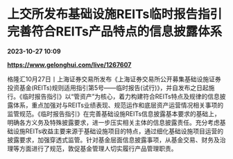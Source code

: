 # 上交所发布基础设施REITs临时报告指引 完善符合REITs产品特点的信息披露体系

**2023-10-27 10:09**

**https://www.gelonghui.com/live/1267607**

格隆汇10月27日丨上海证券交易所发布《上海证券交易所公开募集基础设施证券投资基金(REITs)规则适用指引第5号——临时报告(试行)》，并自发布之日起施行。《临时报告指引》以“管资产”为核心，着力构建符合REITs特点及规律的信息披露体系，重点加强对与REITs业绩表现、规范运作和底层资产运营情况相关事项的监管规范。《临时报告指引》在完善基础设施REITs信息披露基本要求的基础上，明确各方义务及特殊披露要求，进一步压实相关主体的信息披露责任。充分考虑基础设施REITs收益主要来源于基础设施项目的特点，通过细化基础设施项目运营的披露要求，加强穿透式监管。针对基金层面信息披露事项，从基金交易、财务及治理等方面进行了规范，敦促基金管理人切实履行产品管理职责。
